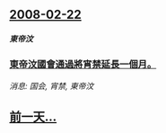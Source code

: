 ## [2008-02-22](/news/2008/02/22/index.md)

##### 東帝汶
### [東帝汶國會通過將宵禁延長一個月。](/news/2008/02/22/東帝汶國會通過將宵禁延長一個月.md)
_消息: 国会, 宵禁, 東帝汶_

## [前一天...](/news/2008/02/21/index.md)


